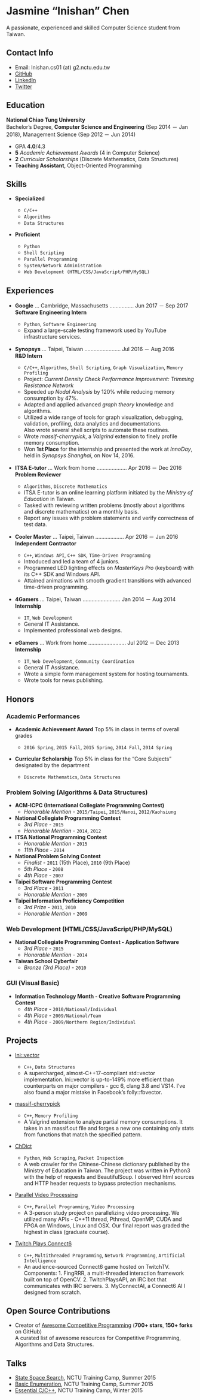 # Jasmine “lnishan” Chen
A passionate, experienced and skilled Computer Science student from Taiwan.


## Contact Info
- Email: lnishan.cs01 (at) g2.nctu.edu.tw
- [GitHub](https://github.com/lnishan)
- [LinkedIn](https://www.linkedin.com/in/lnishantw)
- [Twitter](https://twitter.com/lnishantw)


## Education
**National Chiao Tung University**  
Bachelor’s Degree, **Computer Science and Engineering** (Sep 2014 － Jan 2018), Management Science (Sep 2012 － Jun 2014)
- GPA **4.0**/4.3
- **5** *Academic Achievement Awards* (4 in Computer Science)
- **2** *Curricular Scholarships* (Discrete Mathematics, Data Structures)
- **Teaching Assistant**, Object-Oriented Programming


## Skills
- **Specialized**
  - `C/C++`
  - `Algorithms`
  - `Data Structures`

- **Proficient**
  - `Python`
  - `Shell Scripting`
  - `Parallel Programming`
  - `System/Network Administration`
  - `Web Development (HTML/CSS/JavaScript/PHP/MySQL)`


## Experiences
- **Google** … Cambridge, Massachusetts ................ Jun 2017 － Sep 2017  
**Software Engineering Intern**
  - `Python`, `Software Engineering`
  - Expand a large-scale testing framework used by YouTube infrastructure services.

- **Synopsys** … Taipei, Taiwan ........................ Jul 2016 － Aug 2016  
**R&D Intern**
  - `C/C++`, `Algorithms`, `Shell Scripting`, `Graph Visualization`, `Memory Profiling`
  - Project: *Current Density Check Performance Improvement: Trimming Resistance Network*
  - Speeded up *Nodal Analysis* by 120% while reducing memory consumption by 47%.
  - Adapted and applied advanced *graph theory* knowledge and algorithms.
  - Utilized a wide range of tools for graph visualization, debugging, validation, profiling, data analytics and documentations.  
Also wrote several shell scripts to automate these routines.
  - Wrote *massif-cherrypick*, a *Valgrind* extension to finely profile memory consumption.
  - Won **1st Place** for the internship and presented the work at *InnoDay*, held in *Synopsys Shanghai*,  on Nov 14, 2016.

- **ITSA E-tutor** … Work from home .................... Apr 2016 － Dec 2016  
**Problem Reviewer**
  - `Algorithms`, `Discrete Mathematics`
  - ITSA E-tutor is an online learning platform initiated by the *Ministry of Education* in Taiwan.
  - Tasked with reviewing written problems (mostly about algorithms and discrete mathematics) on a monthly basis.
  - Report any issues with problem statements and verify correctness of test data.

- **Cooler Master** … Taipei, Taiwan ................... Apr 2016 － Jun 2016  
**Independent Contractor**
  - `C++`, `Windows API`, `C++ SDK`, `Time-Driven Programming`
  - Introduced and led a team of 4 juniors.
  - Programmed LED lighting effects on *MasterKeys Pro* (keyboard) with its C++ SDK and Windows API.
  - Attained animations with smooth gradient transitions with advanced time-driven programming.

- **4Gamers** … Taipei, Taiwan ......................... Jan 2014 － Aug 2014  
**Internship**
  - `IT`, `Web Development`
  - General IT Assistance.
  - Implemented professional web designs.

- **eGamers** … Work from home ......................... Jul 2012 － Dec 2013  
**Internship**
  - `IT`, `Web Development`, `Community Coordination`
  - General IT Assistance.
  - Wrote a simple form management system for hosting tournaments.
  - Wrote tools for news publishing.


## Honors
### Academic Performances
- **Academic Achievement Award**
Top 5% in class in terms of overall grades
  - `2016 Spring`, `2015 Fall`, `2015 Spring`, `2014 Fall`, `2014 Spring`

- **Curricular Scholarship**
Top 5% in class for the “Core Subjects” designated by the department
  - `Discrete Mathematics`, `Data Structures`

### Problem Solving (Algorithms & Data Structures)
- **ACM-ICPC (International Collegiate Programming Contest)**
  - *Honorable Mention* - `2015/Taipei`, `2015/Hanoi`, `2012/Kaohsiung`
- **National Collegiate Programming Contest**
  - *3rd Place* - `2015`
  - *Honorable Mention* - `2014`, `2012`
- **ITSA National Programming Contest**
  - *Honorable Mention* - `2015`
  - *11th Place* - `2014`
- **National Problem Solving Contest**
  - *Finalist* - `2011` (15th Place), `2010` (9th Place)
  - *5th Place* - `2008`
  - *4th Place* - `2007`
- **Taipei Software Programming Contest**
  - *3rd Place* - `2011`
  - *Honorable Mention* - `2009`
- **Taipei Information Proficiency Competition**
  - *3rd Prize* - `2011`, `2010`
  - *Honorable Mention* - `2009`

### Web Development (HTML/CSS/JavaScript/PHP/MySQL)
- **National Collegiate Programming Contest - Application Software**
  - *3rd Place* - `2015`
  - *Honorable Mention* - `2014`
- **Taiwan School Cyberfair**
  - *Bronze (3rd Place)* - `2010`

### GUI (Visual Basic)
- **Information Technology Month - Creative Software Programming Contest**
  - *4th Place* - `2010/National/Individual`
  - *4th Place* - `2009/National/Team`
  - *4th Place* - `2009/Northern Region/Individual`


## Projects
- [lni::vector](https://github.com/lnishan/vector)
  - `C++`, `Data Structures`
  - A supercharged, almost-C++17-compliant std::vector implementation. lni::vector is up-to-149% more efficient than counterparts on major compilers - gcc 6, clang 3.8 and VS14. I’ve also found a major mistake in Facebook’s folly::fbvector.

- [massif-cherrypick](https://github.com/lnishan/massif-cherrypick)
  - `C++`, `Memory Profiling`
  - A Valgrind extension to analyze partial memory consumptions. It takes in an massif.out file and forges a new one containing only stats from functions that match the specified pattern.

- [ChDict](https://github.com/lnishan/ChDict)
  - `Python`, `Web Scraping`, `Packet Inspection`
  - A web crawler for the Chinese-Chinese dictionary published by the Ministry of Education in Taiwan. The project was written in Python3 with the help of requests and BeautifulSoup. I observed html sources and HTTP header requests to bypass protection mechanisms.

- [Parallel Video Processing](https://github.com/sunset1995/parallel_analysis)
  - `C++`, `Parallel Programming`, `Video Processing`
  - A 3-person study project on parallelizing video processing. We utilized many APIs - C++11 thread, Pthread, OpenMP, CUDA and FPGA on Windows, Linux and OSX. Our final report was graded the highest in class (graduate course).

- [Twitch Plays Connect6](https://github.com/lnishan/TwitchPlaysConnect6)
  - `C++`, `Multithreaded Programming`, `Network Programming`, `Artificial Intelligence`
  - An audience-sourced Connect6 game hosted on TwitchTV.  
Components: 1. FingRRR, a multi-threaded interaction framework built on top of OpenCV. 2. TwitchPlaysAPI, an IRC bot that communicates with IRC servers. 3. MyConnectAI, a Connect6 AI I designed from scratch.


## Open Source Contributions
- Creator of [Awesome Competitive Programming](https://github.com/lnishan/awesome-competitive-programming) (**700+ stars**, **150+ forks** on GitHub)  
A curated list of awesome resources for Competitive Programming, Algorithms and Data Structures.


## Talks
- [State Space Search](http://www.slideshare.net/JasmineChen23/state-space-search-66388212), NCTU Training Camp, Summer 2015
- [Basic Enumeration](http://www.slideshare.net/JasmineChen23/basic-enumeration-chinese), NCTU Training Camp, Summer 2015
- [Essential C/C++](http://www.slideshare.net/JasmineChen23/essential-cc), NCTU Training Camp, Winter 2015
